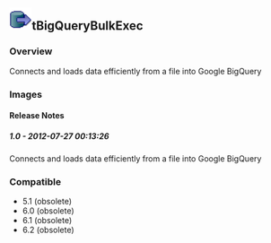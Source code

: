 ## <img src='./logo.jpg' width='40' height='40'>tBigQueryBulkExec

### Overview
Connects and loads data efficiently from a file into Google BigQuery
### Images




#### Release Notes

##### 1.0 - 2012-07-27 00:13:26
Connects and loads data efficiently from a file into Google BigQuery
### Compatible
 -  5.1 (obsolete)
 -   6.0 (obsolete)
 -   6.1 (obsolete)
 -   6.2 (obsolete)